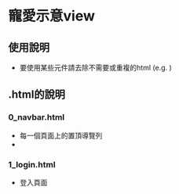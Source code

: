 # 寵愛示意view

## 使用說明
- 要使用某些元件請去除不需要或重複的html (e.g. <head>)

## .html的說明
### 0_navbar.html
- 每一個頁面上的置頂導覽列
- 

### 1_login.html
- 登入頁面
